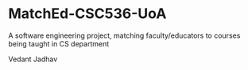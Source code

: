 # MatchEd-CSC536-UoA
A software engineering project, matching faculty/educators to courses being taught in CS department

Vedant Jadhav
